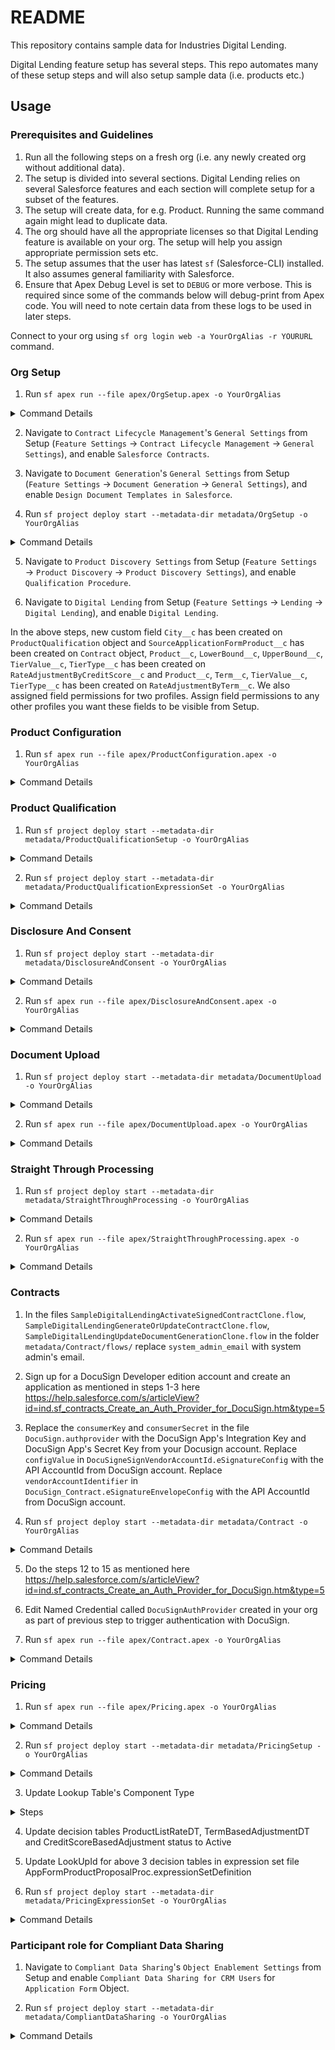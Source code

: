 # README

This repository contains sample data for Industries Digital Lending.

Digital Lending feature setup has several steps. This repo automates many of these setup steps and will also setup sample data (i.e. products etc.)

## Usage

### Prerequisites and Guidelines

1. Run all the following steps on a fresh org (i.e. any newly created org without additional data).
2. The setup is divided into several sections. Digital Lending relies on several Salesforce features and each section will complete setup for a subset of the features.
3. The setup will create data, for e.g. Product. Running the same command again might lead to duplicate data.
4. The org should have all the appropriate licenses so that Digital Lending feature is available on your org. The setup will help you assign appropriate permission sets etc.
5. The setup assumes that the user has latest `sf` (Salesforce-CLI) installed. It also assumes general familiarity with Salesforce.
6. Ensure that Apex Debug Level is set to `DEBUG` or more verbose. This is required since some of the commands below will debug-print from Apex code. You will need to note certain data from these logs to be used in later steps.

Connect to your org using `sf org login web -a YourOrgAlias -r YOURURL` command.

### Org Setup

1. Run `sf apex run --file apex/OrgSetup.apex -o YourOrgAlias`
<details>
<summary>Command Details</summary>
Creates a custom permission set SampleDigitalLendingClone. 

Assigns this and several other permission sets to the user.

Creates Sample Financial Services For Customer Community Plus Login Clone permission set, enable object permission for community user

Creates Sample Customer Community Plus Login User Clone profile, added object permissions and user permissions for community user

Updated Sharing Settings to expose objects to community users
</details>

2. Navigate to `Contract Lifecycle Management`'s `General Settings` from Setup (`Feature Settings` &rarr; `Contract Lifecycle Management` &rarr; `General Settings`), and enable `Salesforce Contracts`.

3. Navigate to `Document Generation`'s `General Settings` from Setup (`Feature Settings` &rarr; `Document Generation` &rarr; `General Settings`), and enable `Design Document Templates in Salesforce`.

4. Run `sf project deploy start --metadata-dir metadata/OrgSetup -o YourOrgAlias`
<details>
<summary>Command Details</summary>
Creates a custom profile: Sample Customer Community Plus Login User Clone.

Creates a custom field City on ProductQualification object. 

Assigns fieldpermissions to Admin and Sample Customer Community Plus Login User Clone profiles for the new field.

Enables Context Definition in the org.
</details>

5. Navigate to `Product Discovery Settings` from Setup (`Feature Settings` &rarr; `Product Discovery` &rarr; `Product Discovery Settings`), and enable `Qualification Procedure`.

6. Navigate to `Digital Lending` from Setup (`Feature Settings` &rarr; `Lending` &rarr; `Digital Lending`), and enable `Digital Lending`.

In the above steps, new custom field `City__c` has been created on `ProductQualification` object and `SourceApplicationFormProduct__c` has been created on `Contract` object, 
`Product__c`, `LowerBound__c`, `UpperBound__c`, `TierValue__c`, `TierType__c` has been created on `RateAdjustmentByCreditScore__c` and `Product__c`, `Term__c`, `TierValue__c`, `TierType__c` has been created on `RateAdjustmentByTerm__c`. 
We also assigned field permissions for two profiles. Assign field permissions to any other profiles you want these fields to be visible from Setup.

### Product Configuration

1. Run `sf apex run --file apex/ProductConfiguration.apex -o YourOrgAlias`
<details>
<summary>Command Details</summary>
[TODO] Details about product config

Creates a product qualification records.
</details>

### Product Qualification

1. Run `sf project deploy start --metadata-dir metadata/ProductQualificationSetup -o YourOrgAlias`
<details>
<summary>Command Details</summary>
Creates a Decision Table for Product Qualification.
</details>

2. Run `sf project deploy start --metadata-dir metadata/ProductQualificationExpressionSet -o YourOrgAlias`
<details>
<summary>Command Details</summary>
Creates two expression sets for Product Qualification.
</details>

### Disclosure And Consent

1. Run `sf project deploy start --metadata-dir metadata/DisclosureAndConsent -o YourOrgAlias`
<details>
<summary>Command Details</summary>
Creates a Decision Matrix for Disclosure And Consent.
</details>

2. Run `sf apex run --file apex/DisclosureAndConsent.apex -o YourOrgAlias`
<details>
<summary>Command Details</summary>
Creates Application Form, Application Form Text, Data Use Purpose, and ApplicationFormDataUse record.

Adds rows to the Decision Matrix for Disclosure And Consent.
</details>

### Document Upload

1. Run `sf project deploy start --metadata-dir metadata/DocumentUpload -o YourOrgAlias`
<details>
<summary>Command Details</summary>
Creates a Decision Matrix for Document Upload.

Creates two Document Types.
</details>

2. Run `sf apex run --file apex/DocumentUpload.apex -o YourOrgAlias`
<details>
<summary>Command Details</summary>
Adds rows to the Decision Matrix for Document Upload.
</details>

### Straight Through Processing

1. Run `sf project deploy start --metadata-dir metadata/StraightThroughProcessing -o YourOrgAlias`
<details>
<summary>Command Details</summary>
Creates a Decision Matrix for Straight Through Processing.
</details>

2. Run `sf apex run --file apex/StraightThroughProcessing.apex -o YourOrgAlias`
<details>
<summary>Command Details</summary>
Adds rows to the Decision Matrix for Straight Through Processing.

Activates Decision Matrix for Straight Through Processing.
</details>

### Contracts

1. In the files `SampleDigitalLendingActivateSignedContractClone.flow`, `SampleDigitalLendingGenerateOrUpdateContractClone.flow`, `SampleDigitalLendingUpdateDocumentGenerationClone.flow` in the folder `metadata/Contract/flows/` replace `system_admin_email` with system admin's email.

2. Sign up for a DocuSign Developer edition account and create an application as mentioned in steps 1-3 here https://help.salesforce.com/s/articleView?id=ind.sf_contracts_Create_an_Auth_Provider_for_DocuSign.htm&type=5

3. Replace the `consumerKey` and `consumerSecret` in the file `DocuSign.authprovider` with the DocuSign App's Integration Key and DocuSign App's Secret Key from your Docusign account. Replace `configValue` in `DocuSigneSignVendorAccountId.eSignatureConfig` with the API AccountId from DocuSign account. Replace `vendorAccountIdentifier` in `DocuSign_Contract.eSignatureEnvelopeConfig` with the API AccountId from DocuSign account.

4. Run `sf project deploy start --metadata-dir metadata/Contract -o YourOrgAlias`
<details>
<summary>Command Details</summary>
Adds apex classes, decision matrix, document templates, flows, data raptors used for contract generation.

Sets various settings: contract types, document generation settings, object hierarchy relationship, and file upload and download security settings which are required for contract generation.

Creates Email Template, Auth Provider, Named Credential, ESignatureConfig, RemoteSiteSetting and ESignatureEnvelopeConfig for Electronic Signature.
</details>

5. Do the steps 12 to 15 as mentioned here https://help.salesforce.com/s/articleView?id=ind.sf_contracts_Create_an_Auth_Provider_for_DocuSign.htm&type=5

6. Edit Named Credential called `DocuSignAuthProvider` created in your org as part of previous step to trigger authentication with DocuSign.

7. Run `sf apex run --file apex/Contract.apex -o YourOrgAlias`
<details>
<summary>Command Details</summary>
Activates document templates.

Adds rows to the Decision Matrix for Contract Generation.

Creates Object State Transition for Electronic Signature.
</details>

### Pricing

1. Run `sf apex run --file apex/Pricing.apex -o YourOrgAlias`
<details>
<summary>Command Details</summary>
Adds records in the custom objects for Pricing.
</details>

2. Run `sf project deploy start --metadata-dir metadata/PricingSetup -o YourOrgAlias`
<details>
<summary>Command Details</summary>
Creates decision tables used for pricing.
</details>

3. Update Lookup Table's Component Type
<details>
<summary>Steps</summary>

1. Go to Setup > Pricing Recipes > NGPDefaultRecipe > Click Modify 

2. Update CreditScoreBasedAdjustment's Variable Mapping to TierValue__c for AdjustmentValue and TierType__c for AdjustmentType

3. Update ProductListRateDT's Pricing Component Type to List Price and update the Variable Mapping to List Rate for UnitPrice

4. Update TermBasedAdjustmentDT's Variable Mapping to TierValue__c for AdjustmentValue and TierType__c for AdjustmentType

5. Select CreditScoreBasedAdjustment, ProductListRateDT and TermBasedAdjustmentDT by clicking on the + button

6. Save
</details>

4. Update decision tables ProductListRateDT, TermBasedAdjustmentDT and CreditScoreBasedAdjustment status to Active

5. Update LookUpId for above 3 decision tables in expression set file AppFormProductProposalProc.expressionSetDefinition

6. Run `sf project deploy start --metadata-dir metadata/PricingExpressionSet -o YourOrgAlias`
<details>
<summary>Command Details</summary>
Creates expression set definition used for pricing.
</details>

### Participant role for Compliant Data Sharing 

1. Navigate to `Compliant Data Sharing`'s `Object Enablement Settings` from Setup and enable `Compliant Data Sharing for CRM Users` for `Application Form` Object.

2. Run `sf project deploy start --metadata-dir metadata/CompliantDataSharing -o YourOrgAlias`
<details>
<summary>Command Details</summary>
Creates Application Form Participant Role With Read/Write access level
</details>
